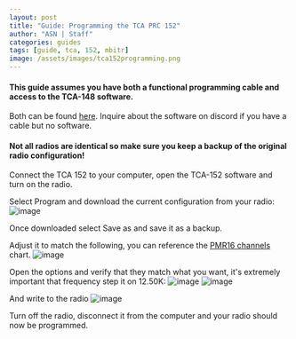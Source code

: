 ```yaml
---
layout: post
title: "Guide: Programming the TCA PRC 152"
author: "ASN | Staff"
categories: guides
tags: [guide, tca, 152, mbitr]
image: /assets/images/tca152programming.png
---
```


#### This guide assumes you have both a functional programming cable and access to the TCA-148 software. 
Both can be found [here](http://www.px-airsoft.com/showroom/model/T0002/templateProductDetails.do?webId=1213907847691&editCurrentLanguage=1213907847692&module=SearchProduct&keyWords=programming&currentPage=1&ParentId=1324666353492015337&productId=1516938489906103430).
Inquire about the software on discord if you have a cable but no software.

#### Not all radios are identical so make sure you keep a backup of the original radio configuration!


Connect the TCA 152 to your computer, open the TCA-152 software and turn on the radio.

Select Program and download the current configuration from your radio:
![image](https://user-images.githubusercontent.com/25975089/153642586-2ce89992-e961-44ee-ae93-9b168f948b4e.png)



Once downloaded select Save as and save it as a backup.


Adjust it to match the following, you can reference the [PMR16 channels](446-channels) chart.
![image](https://user-images.githubusercontent.com/25975089/153642027-7ac4564c-b29b-435a-9525-15bb0f20fbf0.png)

Open the options and verify that they match what you want, it's extremely important that frequency step it on 12.50K:
![image](https://user-images.githubusercontent.com/25975089/153642368-3fd3d13f-152c-4a60-8f83-97983a3be0a5.png)
![image](https://user-images.githubusercontent.com/25975089/153642423-75557d46-2b12-4707-ae63-c132b0fe1643.png)


And write to the radio
![image](https://user-images.githubusercontent.com/25975089/153642149-c7511571-f3c8-4c6c-be30-098a01aea01f.png)



Turn off the radio, disconnect it from the computer and your radio should now be programmed.
